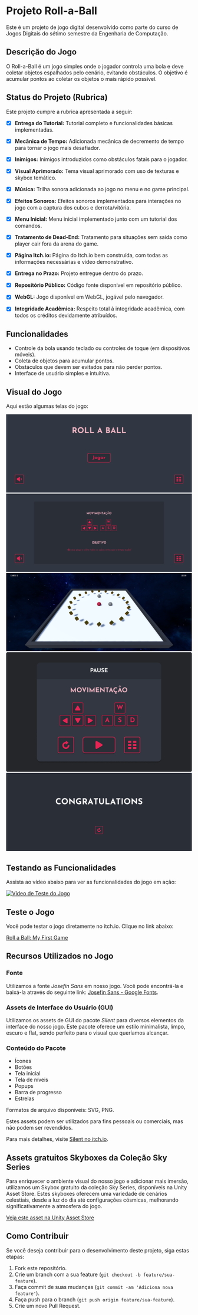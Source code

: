 # Projeto Roll-a-Ball

Este é um projeto de jogo digital desenvolvido como parte do curso de Jogos Digitais do sétimo semestre da Engenharia de Computação.

## Descrição do Jogo

O Roll-a-Ball é um jogo simples onde o jogador controla uma bola e deve coletar objetos espalhados pelo cenário, evitando obstáculos. O objetivo é acumular pontos ao coletar os objetos o mais rápido possível.

## Status do Projeto (Rubrica)

Este projeto cumpre a rubrica apresentada a seguir:
- [x] **Entrega do Tutorial:** Tutorial completo e funcionalidades básicas implementadas.
- [x] **Mecânica de Tempo:** Adicionada mecânica de decremento de tempo para tornar o jogo mais desafiador.
- [x] **Inimigos:** Inimigos introduzidos como obstáculos fatais para o jogador.
- [x] **Visual Aprimorado:** Tema visual aprimorado com uso de texturas e skybox temático.
- [x] **Música:** Trilha sonora adicionada ao jogo no menu e no game principal.
- [x] **Efeitos Sonoros:** Efeitos sonoros implementados para interações no jogo com a captura dos cubos e derrota/vitória.
- [x] **Menu Inicial:** Menu inicial implementado junto com um tutorial dos comandos.
- [x] **Tratamento de Dead-End:** Tratamento para situações sem saída como player cair fora da arena do game.
- [x] **Página Itch.io:** Página do Itch.io bem construída, com todas as informações necessárias e vídeo demonstrativo.
- [x] **Entrega no Prazo:** Projeto entregue dentro do prazo.
- [x] **Repositório Público:** Código fonte disponível em repositório público.
- [x] **WebGL:** Jogo disponível em WebGL, jogável pelo navegador.
- [x] **Integridade Acadêmica:** Respeito total à integridade acadêmica, com todos os créditos devidamente atribuídos.


## Funcionalidades

- Controle da bola usando teclado ou controles de toque (em dispositivos móveis).
- Coleta de objetos para acumular pontos.
- Obstáculos que devem ser evitados para não perder pontos.
- Interface de usuário simples e intuitiva.

## Visual do Jogo

Aqui estão algumas telas do jogo:

![Tela 1](imagens/Telas/1.png)
![Tela 2](imagens/Telas/2.png)
![Tela 3](imagens/Telas/3.png)
![Tela 4](imagens/Telas/4.png)
![Tela 5](imagens/Telas/5.png)

## Testando as Funcionalidades

Assista ao vídeo abaixo para ver as funcionalidades do jogo em ação:

[![Vídeo de Teste do Jogo](https://img.youtube.com/vi/-NrCziMxmUo/0.jpg)](https://youtu.be/-NrCziMxmUo)

## Teste o Jogo

Você pode testar o jogo diretamente no itch.io. Clique no link abaixo:

[Roll a Ball: My First Game](https://marcosvds.itch.io/roll-a-ball)

## Recursos Utilizados no Jogo

### Fonte

Utilizamos a fonte *Josefin Sans* em nosso jogo. Você pode encontrá-la e baixá-la através do seguinte link: [Josefin Sans - Google Fonts](https://fonts.google.com/specimen/Josefin+Sans).

### Assets de Interface do Usuário (GUI)

Utilizamos os assets de GUI do pacote *Silent* para diversos elementos da interface do nosso jogo. Este pacote oferece um estilo minimalista, limpo, escuro e flat, sendo perfeito para o visual que queríamos alcançar.

### Conteúdo do Pacote

- Ícones
- Botões
- Tela inicial
- Tela de níveis
- Popups
- Barra de progresso
- Estrelas

Formatos de arquivo disponíveis: SVG, PNG.

Estes assets podem ser utilizados para fins pessoais ou comerciais, mas não podem ser revendidos.

Para mais detalhes, visite [Silent no itch.io](https://prinbles.itch.io/silent).

## Assets gratuitos Skyboxes da Coleção Sky Series

Para enriquecer o ambiente visual do nosso jogo e adicionar mais imersão, utilizamos um Skybox gratuito da coleção Sky Series, disponíveis na Unity Asset Store. Estes skyboxes oferecem uma variedade de cenários celestiais, desde a luz do dia até configurações cósmicas, melhorando significativamente a atmosfera do jogo.

[Veja este asset na Unity Asset Store](https://assetstore.unity.com/packages/2d/textures-materials/sky/skybox-series-free-103633)

## Como Contribuir

Se você deseja contribuir para o desenvolvimento deste projeto, siga estas etapas:

1. Fork este repositório.
2. Crie um branch com a sua feature (`git checkout -b feature/sua-feature`).
3. Faça commit de suas mudanças (`git commit -am 'Adiciona nova feature'`).
4. Faça push para o branch (`git push origin feature/sua-feature`).
5. Crie um novo Pull Request.

